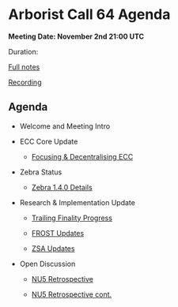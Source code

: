 # Arborist Call 64 Agenda

**Meeting Date: November 2nd 21:00 UTC**

Duration: 

[Full notes](https://github.com/ZcashCommunityGrants/arboretum-notes/blob/main/AllArboristCallNotes/Arborist%20Call%2064-Notes.md)

[Recording](https://www.youtube.com/watch?v=IhLj4vKGuUI)



## Agenda


+ Welcome and Meeting Intro


+ ECC Core Update 

     - [Focusing & Decentralising ECC](https://github.com/ZcashCommunityGrants/arboretum-notes/blob/main/AllArboristCallNotes/Arborist%20Call%2064-Notes.md#1-ecc-update---focusing-ecc--decentralising-efforts)


+ Zebra Status 

     - [Zebra 1.4.0 Details](https://github.com/ZcashCommunityGrants/arboretum-notes/blob/main/AllArboristCallNotes/Arborist%20Call%2064-Notes.md#2-zebra-update---zebrad-140)


+ Research & Implementation Update 

     - [Trailing Finality Progress](https://github.com/ZcashCommunityGrants/arboretum-notes/blob/main/AllArboristCallNotes/Arborist%20Call%2064-Notes.md#3-research--implementation-updates-i-trailing-finality)
    
     - [FROST Updates](https://github.com/ZcashCommunityGrants/arboretum-notes/blob/main/AllArboristCallNotes/Arborist%20Call%2064-Notes.md#3-research--implementation-updates-ii-frost)

     - [ZSA Updates](https://github.com/ZcashCommunityGrants/arboretum-notes/blob/main/AllArboristCallNotes/Arborist%20Call%2064-Notes.md#3-research--implementation-updates-iii-zsa-updates)


 + Open Discussion 

     - [NU5 Retrospective](https://github.com/ZcashCommunityGrants/arboretum-notes/blob/main/AllArboristCallNotes/Arborist%20Call%2064-Notes.md#4-open-discussion-i---nu5-retrospective)

     - [NU5 Retrospective cont.](https://github.com/ZcashCommunityGrants/arboretum-notes/blob/main/AllArboristCallNotes/Arborist%20Call%2064-Notes.md#4-open-discussion-ii---nu5-retrospective)



